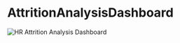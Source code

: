 # AttritionAnalysisDashboard
![HR Attrition Analysis Dashboard](https://user-images.githubusercontent.com/120230351/226464125-cbc3edb6-a490-45e4-a0e6-2f5c367f07f2.png)
